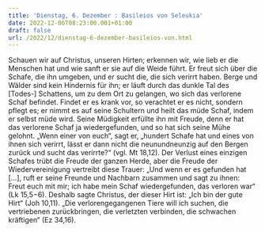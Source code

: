 ```yaml
---
title: 'Dienstag, 6. Dezember : Basileios von Seleukia'
date: 2022-12-06T08:23:00.001+01:00
draft: false
url: /2022/12/dienstag-6-dezember-basileios-von.html
---
```


Schauen wir auf Christus, unseren Hirten; erkennen wir, wie lieb er die Menschen hat und wie sanft er sie auf die Weide führt. Er freut sich über die Schafe, die ihn umgeben, und er sucht die, die sich verirrt haben. Berge und Wälder sind kein Hindernis für ihn; er läuft durch das dunkle Tal des \[Todes-\] Schattens, um zu dem Ort zu gelangen, wo sich das verlorene Schaf befindet. Findet er es krank vor, so verachtet er es nicht, sondern pflegt es; er nimmt es auf seine Schultern und heilt das müde Schaf, indem er selbst müde wird. Seine Müdigkeit erfüllte ihn mit Freude, denn er hat das verlorene Schaf ja wiedergefunden, und so hat sich seine Mühe gelohnt. „Wenn einer von euch“, sagt er, „hundert Schafe hat und eines von ihnen sich verirrt, lässt er dann nicht die neunundneunzig auf den Bergen zurück und sucht das verirrte?“ (vgl. Mt 18,12). Der Verlust eines einzigen Schafes trübt die Freude der ganzen Herde, aber die Freude der Wiedervereinigung vertreibt diese Trauer: „Und wenn er es gefunden hat \[…\], ruft er seine Freunde und Nachbarn zusammen und sagt zu ihnen: Freut euch mit mir; ich habe mein Schaf wiedergefunden, das verloren war“ (Lk 15,5−6). Deshalb sagte Christus, der dieser Hirt ist: „Ich bin der gute Hirt“ (Joh 10,11). „Die verlorengegangenen Tiere will ich suchen, die vertriebenen zurückbringen, die verletzten verbinden, die schwachen kräftigen“ (Ez 34,16).